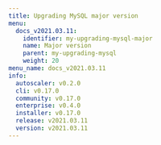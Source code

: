 ```yaml
---
title: Upgrading MySQL major version
menu:
  docs_v2021.03.11:
    identifier: my-upgrading-mysql-major
    name: Major version
    parent: my-upgrading-mysql
    weight: 20
menu_name: docs_v2021.03.11
info:
  autoscaler: v0.2.0
  cli: v0.17.0
  community: v0.17.0
  enterprise: v0.4.0
  installer: v0.17.0
  release: v2021.03.11
  version: v2021.03.11
---
```



